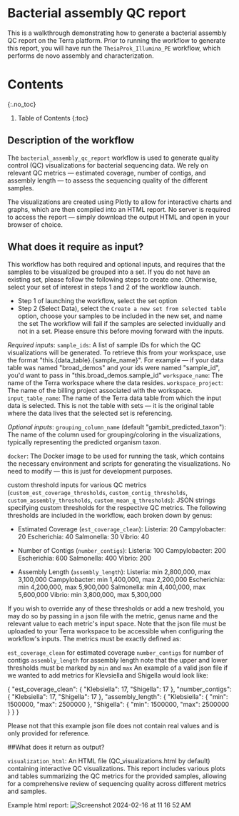 # Bacterial assembly QC report

This is a walkthrough demonstrating how to generate a bacterial assembly QC report on the Terra platform. Prior to running the workflow to generate this report, you will have run the `TheiaProk_Illumina_PE` workflow, which performs de novo assembly and characterization.

# Contents
{:.no_toc}

1. Table of Contents
{:toc}

## Description of the workflow

The `bacterial_assembly_qc_report` workflow is used to generate quality control (QC) visualizations for bacterial sequencing data. We rely on relevant QC metrics — estimated coverage, number of contigs, and assembly length — to assess the sequencing quality of the different samples. 

The visualizations are created using Plotly to allow for interactive charts and graphs, which are then compiled into an HTML report. No server is required to access the report — simply download the output HTML and open in your browser of choice.

## What does it require as input?
This workflow has both required and optional inputs, and requires that the samples to be visualized be grouped into a set. If you do not have an existing set, please follow the following steps to create one. Otherwise, select your set of interest in steps 1 and 2 of the workflow launch.

- Step 1 of launching the workflow, select the set option
- Step 2 (Select Data), select the `Create a new set from selected table` option, choose your samples to be included in the new set, and name the set
The workflow will fail if the samples are selected invidually and not in a set. Please ensure this before moving forward with the inputs.

*Required inputs*:
`sample_ids`: A list of sample IDs for which the QC visualizations will be generated. To retrieve this from your workspace, use the format "this.{data_table}.{sample_name}". For example — if your data table was named "broad_demos" and your ids were named "sample_id", you'd want to pass in "this.broad_demos.sample_id"
`workspace_name`: The name of the Terra workspace where the data resides.
`workspace_project`: The name of the billing project associated with the workspace.
`input_table_name`: The name of the Terra data table from which the input data is selected. This is not the table with sets — it is the original table where the data lives that the selected set is referencing.

*Optional inputs*:
`grouping_column_name` (default "gambit_predicted_taxon"): The name of the column used for grouping/coloring in the visualizations, typically representing the predicted organism taxon.

`docker`: The Docker image to be used for running the task, which contains the necessary environment and scripts for generating the visualizations. No need to modify — this is just for development purposes.

custom threshold inputs for various QC metrics (`custom_est_coverage_thresholds`, `custom_contig_thresholds`, `custom_assembly_thresholds`, `custom_mean_q_thresholds`): JSON strings specifying custom thresholds for the respective QC metrics. The following thresholds are included in the workflow, each broken down by genus:

- Estimated Coverage (`est_coverage_clean`):
Listeria: 20
Campylobacter: 20
Escherichia: 40
Salmonella: 30
Vibrio: 40

- Number of Contigs (`number_contigs`):
Listeria: 100
Campylobacter: 200
Escherichia: 600
Salmonella: 400
Vibrio: 200

- Assembly Length (`assembly_length`):
Listeria: min 2,800,000, max 3,100,000
Campylobacter: min 1,400,000, max 2,200,000
Escherichia: min 4,200,000, max 5,900,000
Salmonella: min 4,400,000, max 5,600,000
Vibrio: min 3,800,000, max 5,300,000

If you wish to override any of these thresholds or add a new treshold, you may do so by passing in a json file with the metric, genus name and the relevant value to each metric's input space. Note that the json file must be uploaded to your Terra workspace to be accessible when configuring the workflow's inputs. The metrics must be exactly defined as:

`est_coverage_clean` for estimated coverage
`number_contigs` for number of contigs
`assembly_length` for assembly length
note that the upper and lower thresholds must be marked by `min` and `max`
An example of a valid json file if we wanted to add metrics for Klevsiella and Shigella would look like:

{ "est_coverage_clean": { "Klebsiella": 17, "Shigella": 17 }, "number_contigs": { "Klebsiella": 17, "Shigella": 17 }, "assembly_length": { "Klebsiella": { "min": 1500000, "max": 2500000 }, "Shigella": { "min": 1500000, "max": 2500000 } } }

Please not that this example json file does not contain real values and is only provided for reference.

##What does it return as output?

`visualization_html`: An HTML file (QC_visualizations.html by default) containing interactive QC visualizations. This report includes various plots and tables summarizing the QC metrics for the provided samples, allowing for a comprehensive review of sequencing quality across different metrics and samples.

Example html report:
![Screenshot 2024-02-16 at 11 16 52 AM](https://github.com/CholGen/CholGen-Workshop-2024/assets/63110916/d1630e19-44a5-41cf-affc-e347da1dd834)

